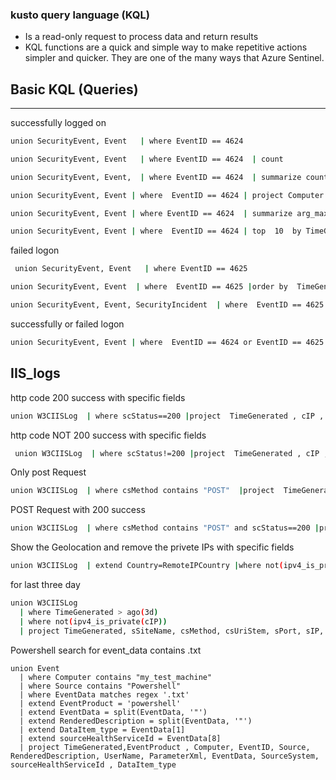 ### kusto query language (KQL)
- Is a read-only request to process data and return results
- KQL functions are a quick and simple way to make repetitive actions simpler and quicker. They are one of the many ways that Azure Sentinel. 

Basic KQL (Queries)
----
---
successfully logged on
```bash
union SecurityEvent, Event   | where EventID == 4624
 ``` 
 ```bash
 union SecurityEvent, Event   | where EventID == 4624  | count  
 ```
 ```bash
 union SecurityEvent, Event,  | where EventID == 4624  | summarize count() by AccountName, Computer 
 ```
 ```bash
 union SecurityEvent, Event | where  EventID == 4624 | project Computer , EventID 
 ```
 ```bash
 union SecurityEvent, Event | where EventID == 4624  | summarize arg_max(TimeGenerated, *) by Account. 
 ```
 ```bash
 union SecurityEvent, Event | where  EventID == 4624 | top  10  by TimeGenerated desc  
 ```
 failed logon
 ```bash
  union SecurityEvent, Event   | where EventID == 4625
 ```
 ```bash
 union SecurityEvent, Event  | where  EventID == 4625 |order by  TimeGenerated desc  | limit 10 
 ```
```bash
union SecurityEvent, Event, SecurityIncident  | where  EventID == 4625 |order by  TimeGenerated desc  | limit 10
````
successfully or failed logon
 ```bash
 union SecurityEvent, Event | where  EventID == 4624 or EventID == 4625  |project  EventID , Process ,  ProcessName , SubjectAccount
 ```
 IIS_logs 
 -----
 http code 200 success with specific fields
 ```bash
 union W3CIISLog  | where scStatus==200 |project  TimeGenerated , cIP , csMethod , csUriStem, csUriQuery , scStatus , TimeTaken , csUserAgent  
```
http code NOT 200 success with specific fields
```bash
 union W3CIISLog  | where scStatus!=200 |project  TimeGenerated , cIP , csMethod , csUriStem, csUriQuery , scStatus , TimeTaken , csUserAgent  
```
Only post Request
```bash 
union W3CIISLog  | where csMethod contains "POST"  |project  TimeGenerated , cIP , csMethod , csUriStem, csUriQuery , scStatus , TimeTaken , csUserAgent  
```
POST Request with 200 success
```bash
union W3CIISLog  | where csMethod contains "POST" and scStatus==200 |project  TimeGenerated , cIP , csMethod , csUriStem, csUriQuery , scStatus , TimeTaken , csUserAgent  
```
Show the Geolocation and remove the privete IPs with specific fields 
```bash
union W3CIISLog  | extend Country=RemoteIPCountry |where not(ipv4_is_private(cIP)) |project  TimeGenerated,Country ,cIP , sIP , csUriStem,csUserName,csUriQuery,TimeTaken, csUserAgent
```
for last three day
```bash
union W3CIISLog 
  | where TimeGenerated > ago(3d)
  | where not(ipv4_is_private(cIP))
  | project TimeGenerated, sSiteName, csMethod, csUriStem, sPort, sIP, cIP, RemoteIPCountry , csUserAgent
```
Powershell search for event_data contains .txt
```
union Event
  | where Computer contains "my_test_machine"
  | where Source contains "Powershell"
  | where EventData matches regex '.txt'
  | extend EventProduct = 'powershell'
  | extend EventData = split(EventData, '"')
  | extend RenderedDescription = split(EventData, '"')
  | extend DataItem_type = EventData[1]
  | extend sourceHealthServiceId = EventData[8]
  | project TimeGenerated,EventProduct , Computer, EventID, Source, RenderedDescription, UserName, ParameterXml, EventData, SourceSystem, sourceHealthServiceId , DataItem_type
```


